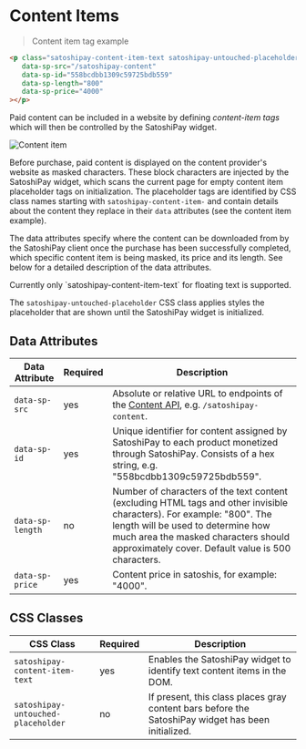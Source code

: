 # Content Items

> Content item tag example

```html
<p class="satoshipay-content-item-text satoshipay-untouched-placeholder"
   data-sp-src="/satoshipay-content"
   data-sp-id="558bcdbb1309c59725bdb559"
   data-sp-length="800"
   data-sp-price="4000"
></p>
```

Paid content can be included in a website by defining *content-item tags* which will then be controlled by the SatoshiPay widget.

![Content item](images/content-mask.png "Content item")

Before purchase, paid content is displayed on the content provider's website as masked characters. These block characters are injected by the SatoshiPay widget, which scans the current page for empty content item placeholder tags on initialization. The placeholder tags are identified by CSS class names starting with `satoshipay-content-item-` and contain details about the content they replace in their `data` attributes (see the content item example).

The data attributes specify where the content can be downloaded from by the SatoshiPay client once the purchase has been successfully completed, which specific content item is being masked, its price and its length. See below for a detailed description of the data attributes.

<aside class="notice">
  Currently only `satoshipay-content-item-text` for floating text is supported.
</aside>

The `satoshipay-untouched-placeholder` CSS class applies styles the placeholder that are shown until the SatoshiPay widget is initialized.

## Data Attributes

Data Attribute   | Required | Description
---------------- | -------- | -----------
`data-sp-src`    | yes      | Absolute or relative URL to endpoints of the [Content API](#content-api), e.g. `/satoshipay-content`.
`data-sp-id`     | yes      | Unique identifier for content assigned by SatoshiPay to each product monetized through SatoshiPay. Consists of a hex string, e.g. "558bcdbb1309c59725bdb559".
<span style="white-space: nowrap;">`data-sp-length`</span> | no       | Number of characters of the text content (excluding HTML tags and other invisible characters). For example: "800". The length will be used to determine how much area the masked characters should approximately cover. Default value is 500 characters.
`data-sp-price`  | yes      | Content price in satoshis, for example: "4000".

## CSS Classes

CSS Class                          | Required   | Description
---------------------------------- | ---------- | -----------
`satoshipay-content-item-text`     | yes        | Enables the SatoshiPay widget to identify text content items in the DOM.
<span style="white-space: nowrap;">`satoshipay-untouched-placeholder`</span> | no         | If present, this class places gray content bars before the SatoshiPay widget has been initialized.
